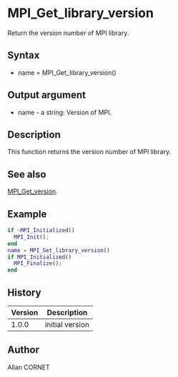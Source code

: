 

# MPI_Get_library_version

Return the version number of MPI library.

## Syntax

- name = MPI_Get_library_version()

## Output argument

 - name - a string: Version of MPI.

## Description


  <p>This function returns the version number of MPI library.</p>


## See also

[MPI_Get_version](MPI_Get_version.md).
## Example

```matlab
if ~MPI_Initialized()
  MPI_Init();
end
name = MPI_Get_library_version()
if MPI_Initialized()
  MPI_Finalize();
end
```

## History

|Version|Description|
|------|------|
|1.0.0|initial version|


## Author

Allan CORNET



